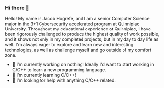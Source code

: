 ### Hi there 👋
Hello! My name is Jacob Hogrefe, and I am a senior Computer Science major in the 3+1 Cybersecurity accelerated program at Quinnipiac University. Throughout my educational experience at Quinnipiac, I have been rigorously challenged to produce the highest quality of work possible, and it shows not only in my completed projects, but in my day to day life as well. I'm always eager to explore and learn new and interesting technologies, as well as challenge myself and go outside of my comfort zone.

- 🔭 I’m currently working on nothing! Ideally I'd want to start working in C/C++ to learn a new programming language.
- 🌱 I’m currently learning C/C++!
- 🤔 I’m looking for help with anything C/C++ related. 

<!--
**jacobhogrefe/jacobhogrefe** is a ✨ _special_ ✨ repository because its `README.md` (this file) appears on your GitHub profile.

Here are some ideas to get you started:

- 🔭 I’m currently working on ...
- 🌱 I’m currently learning ...
- 👯 I’m looking to collaborate on ...
- 🤔 I’m looking for help with ...
- 💬 Ask me about ...
- 📫 How to reach me: ...
- 😄 Pronouns: ...
- ⚡ Fun fact: ...
-->
